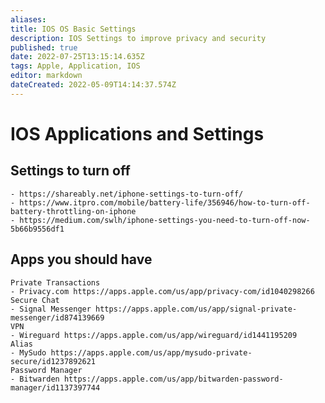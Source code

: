 ```yaml
---
aliases: 
title: IOS OS Basic Settings
description: IOS Settings to improve privacy and security
published: true
date: 2022-07-25T13:15:14.635Z
tags: Apple, Application, IOS
editor: markdown
dateCreated: 2022-05-09T14:14:37.574Z
---
```

# IOS Applications and Settings
 
 ## Settings to turn off
	- https://shareably.net/iphone-settings-to-turn-off/
	- https://www.itpro.com/mobile/battery-life/356946/how-to-turn-off-battery-throttling-on-iphone
	- https://medium.com/swlh/iphone-settings-you-need-to-turn-off-now-5b66b9556df1

 ## Apps you should have
	Private Transactions
	- Privacy.com https://apps.apple.com/us/app/privacy-com/id1040298266
	Secure Chat
	- Signal Messenger https://apps.apple.com/us/app/signal-private-messenger/id874139669
	VPN
	- Wireguard https://apps.apple.com/us/app/wireguard/id1441195209
	Alias
	- MySudo https://apps.apple.com/us/app/mysudo-private-secure/id1237892621
	Password Manager
	- Bitwarden https://apps.apple.com/us/app/bitwarden-password-manager/id1137397744